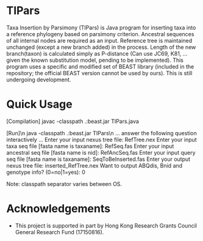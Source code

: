 # TIPars

Taxa Insertion by Parsimony (TIPars) is Java program for inserting taxa into a reference phylogeny based on parsimony criterion. 
Ancestral sequences of all internal nodes are required as an input. Reference tree is maintained unchanged (except a new branch added) in the process. 
Length of the new branch(taxon) is calculated simply as P-distance (Can use JC69, K81, ... given the known substitution model, pending to be implemented). 
This program uses a specific and modified set of BEAST library (included in the repository; the official BEAST version cannot be used by ours).
This is still undergoing development.

# Quick Usage
[Compilation]
javac -classpath .:beast.jar TIPars.java

[Run]\n
java -classpath .:beast.jar TIPars\n
... answer the following question interactively ...
Enter your input nexus tree file: RefTree.nex
Enter your input taxa seq file [fasta name is taxaname]: RefSeq.fas
Enter your input ancestral seq file [fasta name is nid]: RefAncSeq.fas
Enter your input query seq file [fasta name is taxaname]: SeqToBeInserted.fas
Enter your output nexus tree file: inserted_RefTree.nex
Want to output ABQdis, Bnid and genotype info? (0=no|1=yes): 0

Note: classpath separator varies between OS.

# Acknowledgements
- This project is supported in part by Hong Kong Research Grants Council General Research Fund (17150816).
